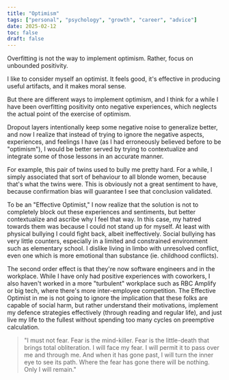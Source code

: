 ```yaml
---
title: "Optimism"
tags: ["personal", "psychology", "growth", "career", "advice"]
date: 2025-02-12
toc: false
draft: false
---
```


Overfitting is not the way to implement optimism. Rather, focus on unbounded positivity.


I like to consider myself an optimist. It feels good, it's effective in producing useful artifacts, and it makes moral sense. 

But there are different ways to implement optimism, and I think for a while I have been overfitting positivity onto negative experiences, which neglects the actual point of the exercise of optimism. 

Dropout layers intentionally keep some negative noise to generalize better, and now I realize that instead of trying to ignore the negative aspects, experiences, and feelings I have (as I had erroneously believed before to be "optimism"), I would be better served by trying to contextualize and integrate some of those lessons in an accurate manner. 
 
For example, this pair of twins used to bully me pretty hard. For a while, I simply associated that sort of behaviour to all blonde women, because that's what the twins were. This is obviously not a great sentiment to have, because confirmation bias will guarantee I see that conclusion validated. 

To be an "Effective Optimist," I now realize that the solution is not to completely block out these experiences and sentiments, but better contextualize and ascribe why I feel that way. In this case, my hatred towards them was because I could not stand up for myself. At least with physical bullying I could fight back, albeit ineffectively. Social bullying has very little counters, especially in a limited and constrained environment such as elementary school. I dislike living in limbo with unresolved conflict, even one which is more emotional than substance (ie. childhood conflicts).

The second order effect is that they're now software engineers and in the workplace. While I have only had positive experiences with coworkers, I also haven't worked in a more "turbulent" workplace such as RBC Amplify or big tech, where there's more inter-employee competition. The Effective Optimist in me is not going to ignore the implication that these folks are capable of social harm, but rather understand their motivations, implement my defence strategies effectively (through reading and regular life), and just live my life to the fullest without spending too many cycles on preemptive calculation.

>"I must not fear.
>Fear is the mind-killer.
>Fear is the little-death that brings total obliteration.
>I will face my fear.
>I will permit it to pass over me and through me.
>And when it has gone past, I will turn the inner eye to see its path.
>Where the fear has gone there will be nothing.
>Only I will remain."